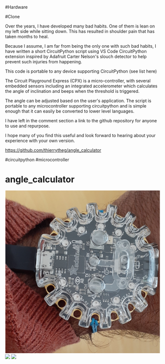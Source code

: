 #Hardware

#Clone

Over the years, I have developed many bad habits. One of them is lean on my left side while sitting down. This has resulted in shoulder pain that has taken months to heal. 

Because I assume, I am far from being the only one with such bad habits, I have written a short CircuitPython script using VS Code CircuitPython extension inspired by Adafruit Carter Nelson's slouch detector to help prevent such injuries from happening.

This code is portable to any device supporting CircuitPython (see list here)

The Circuit Playground Express (CPX) is a micro-controller, with several embedded sensors including an integrated accelerometer which calculates the angle of inclination and beeps when the threshold is triggered. 

The angle can be adjusted based on the user's application. The script is portable to any microcontroller supporting circuitpython and is simple enough that it can easily be converted to lower level languages.

I have left in the comment section a link to the github repository for anyone to use and repurpose.

I hope many of you find this useful and look forward to hearing about your experience with your own version.

https://github.com/thierrytheg/angle_calculator

#circuitpython #microcontroller


# angle_calculator
![](images/Picture1.png)
![](images/Picture2.png)
![](images/Picture3.png)





